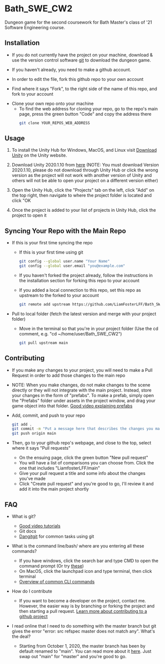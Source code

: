# Bath_SWE_CW2
Dungeon game for the second coursework for Bath Master's class of '21 Software Engineering course. 

## Installation

- If you do not currently have the project on your machine, download & use the version control software [git](https://git-scm.com/downloads/) to download the dungeon game.

- If you haven't already, you need to make a github account.

- In order to edit the file, fork this github repo to your own account
 * Find where it says "Fork", to the right side of the name of this repo, and fork to your account
 
 - Clone your own repo onto your machine
   * To find the web address for cloning your repo, go to the repo's main page, press the green button "Code" and copy the address there
      ```bash
      git clone YOUR_REPOS_WEB_ADDRESS
      ```

## Usage

1. To install the Unity Hub for Windows, MacOS, and Linux visit [Download Unity](https://unity3d.com/get-unity/download?_ga=2.209152402.1644705729.1604169206-1437629805.1604169206) on the Unity website.

2. Download Unity 2020.1.10 from [here](https://unity3d.com/get-unity/download/archive?_ga=2.257575048.240383081.1604267562-1981148611.1604164943) (NOTE: You must download Version 2020.1.10, please do not download through Unity Hub or click the wrong version as the project will not work with another version of Unity and others will not be able to open your project on a different version either)

3. Open the Unity Hub, click the "Projects" tab on the left, click "Add" on the top right, then navigate to where the project folder is located and click "OK

4. Once the project is added to your list of projects in Unity Hub, click the project to open it

## Syncing Your Repo with the Main Repo
- If this is your first time syncing the repo
  * If this is your first time using git
    ```bash
    git config --global user.name "Your Name"
    git config --global user.email "you@example.com"
    ```
  * If you haven't forked the project already, follow the instructions in the installation section for forking this repo to your account

  * If you added a local connection to this repo, set this repo as upstream to the forked to your account
    ```bash
    git remote add upstream https://github.com/LiamFosterLFF/Bath_SWE_CW2.git
    ```

- Pull to local folder (fetch the latest version and merge with your project folder)
  * Move in the terminal so that you're in your project folder (Use the cd comment, e.g. "cd ~/home/user/Bath_SWE_CW2")
    ```bash
    git pull upstream main
    ```

## Contributing

- If you make any changes to your project, you will need to make a Pull Request in order to add those changes to the main repo
 * NOTE: When you make changes, do not make changes to the scene directly or they will not integrate with the main project. Instead, store your changes in the form of "prefabs". To make a prefab, simply open the "Prefabs" folder under assets in the project window, and drag your game object into that folder. [Good video explaining prefabs](https://www.youtube.com/watch?v=plHcffZ0eLo)
 
- Add, commit, and push to your repo
  ```bash
  git add .
  git commit -m "Put a message here that describes the changes you made. Do this often, smaller changes are better"
  git push origin main
  ```

- Then, go to your github repo's webpage, and close to the top, select where it says "Pull requests"
  * On the ensuing page, click the green button "New pull request"
  * You will have a list of comparisons you can choose from. Click the one that includes "LiamfosterLFF/main"
  * Give your pull request a title and some info about the changes you've made
  * Click "Create pull request" and you're good to go, I'll review it and add it into the main project shortly

## FAQ
- What is git?
  * [Good video tutorials](https://www.youtube.com/watch?v=BCQHnlnPusY&list=PLRqwX-V7Uu6ZF9C0YMKuns9sLDzK6zoiV)
  * Git docs
  * [Dangitgit](https://dangitgit.com/en) for common tasks using git
  
- What is the command line/bash/ where are you entering all these commands?
  * If you have windows, click the search bar and type CMD to open the command prompt (Or try [these](https://www.digitalcitizen.life/open-cmd))
  * On MacOS, click the launchpad icon and type terminal, then click terminal
  * [Overview of common CLI commands](https://www.w3schools.com/whatis/whatis_cli.asp)
  
- How do I contribute
  * If you want to become a developer on the project, contact me. However, the easier way is by branching or forking the project and then starting a pull request. [Learn more about contributing to a github project](https://akrabat.com/the-beginners-guide-to-contributing-to-a-github-project/)
  
- I read online that I need to do something with the master branch but git gives the error "error: src refspec master does not match any". What's the deal?
  * Starting from October 1, 2020, the master branch has been by default renamed to "main". You can read more about it [here](https://www.zdnet.com/article/github-to-replace-master-with-main-starting-next-month/). Just swap out "main" for "master" and you're good to go.
